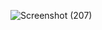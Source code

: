 ![Screenshot (207)](https://user-images.githubusercontent.com/93559326/154946069-5195ab4a-dd1f-4e6c-822b-11fb69847771.png)
